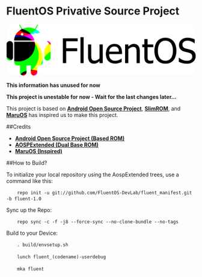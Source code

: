 FluentOS Privative Source Project
===========

![fluent_logo](fluent_logo.png)

**This information has unused for now**

**This project is unestable for now - Wait for the last changes later...**

This project is based on [**Android Open Source Project**](https://android.googlesource.com), [**SlimROM**](https://github.com/SlimRoms), and [**MaruOS**](https://github.com/maruos) has inspired us to make this project.

##Credits
* [**Android Open Source Project (Based ROM)**](https://android.googlesource.com)
* [**AOSPExtended (Dual Base ROM)**](https://github.com/AOSPExtended)
* [**MaruOS (Inspired)**](https://github.com/maruos)

##How to Build?

To initialize your local repository using the AospExtended trees, use a command like this:

        repo init -u git://github.com/FluentOS-DevLab/fluent_manifest.git -b fluent-1.0

Sync up the Repo:

        repo sync -c -f -j8 --force-sync --no-clone-bundle --no-tags

Build to your Device:

        . build/envsetup.sh 

        lunch fluent_(codename)-userdebug

        mka fluent

        
